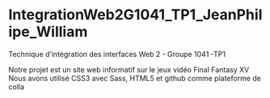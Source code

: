 # IntegrationWeb2G1041_TP1_JeanPhilipe_William

Technique d’intégration des interfaces Web 2 - Groupe 1041 -TP1

Notre projet est un site web informatif sur le jeux vidéo Final Fantasy XV
Nous avons utilisé CSS3 avec Sass, HTML5 et github comme plateforme de colla
